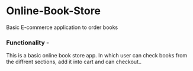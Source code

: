 # Online-Book-Store

Basic E-commerce application to order books

### Functionality -

This is a basic online book store app.
In which user can check books from the diffrent sections, add it into cart and can checkout..  
